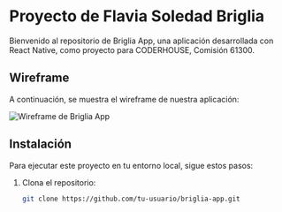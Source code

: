 # Proyecto de Flavia Soledad Briglia

Bienvenido al repositorio de Briglia App, una aplicación desarrollada con React Native, como proyecto para CODERHOUSE, Comisión 61300.

## Wireframe

A continuación, se muestra el wireframe de nuestra aplicación:

![Wireframe de Briglia App](https://res.cloudinary.com/dciovdqaf/image/upload/v1706041020/wireframe_app_ki7lmb.png)


## Instalación

Para ejecutar este proyecto en tu entorno local, sigue estos pasos:

1. Clona el repositorio:

   ```bash
   git clone https://github.com/tu-usuario/briglia-app.git
